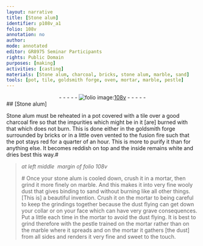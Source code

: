 ```yaml
---
layout: narrative
title: [Stone alum]
identifier: p108v_a1
folio: 108v
annotation: no
author:
mode: annotated
editor: GR8975 Seminar Participants
rights: Public Domain
purposes: [making]
activities: [casting]
materials: [Stone alum, charcoal, bricks, stone alum, marble, sand]
tools: [pot, tile, goldsmith forge, oven, mortar, marble, pestle]
---
```


 <div class="folio" align="center">- - - - - <a href="http://gallica.bnf.fr/ark:/12148/btv1b10500001g/f222.image" target="_blank"><img src="https://cu-mkp.github.io/GR8975-edition/assets/photo-icon.png" alt="folio image: " style="display:inline-block; margin-bottom:-3px;"/>108v</a> - - - - - </div>  
## [Stone alum]

 
<span class="activity"></span><span class="material">Stone alum</span> must be reheated in a <span class="tool">pot</span> covered with a <span class="tool">tile</span> over a good <span class="material">charcoal</span> fire so that the impurities which might be in it [are] burned with that which does not burn. This is done either in the <span class="tool">goldsmith forge</span> surrounded by <span class="material">bricks</span> or in a little <span class="tool">oven</span> vented to the fusion fire such that the <span class="tool">pot</span> stays red for a quarter of an <span class="time">hour</span>. This is more to purify it than for anything else. It becomes <span class="color">reddish</span> on top and the inside remains <span class="color">white</span> and dries best this way.#
 
> *at left middle  margin of folio 108v*
> 
> <span class="activity"></span> # Once your <span class="material">stone alum</span> is cooled down, crush it in a <span class="tool">mortar</span>, then grind it more finely on <span class="tool"><span class="material">marble</span></span>. And this makes it into very fine wooly dust that gives binding to <span class="material">sand</span> without burning like all other things. [This is] a beautiful invention. Crush it on the <span class="tool">mortar</span> to being careful to keep the grindings together because the dust flying can get down your collar or on your face which can have very grave consequences. Put a little each time in the <span class="tool">mortar</span> to avoid the dust flying. It is best to grind therefore with the <span class="tool">pestle</span> trained on the <span class="tool">mortar</span> rather than on the <span class="tool"><span class="material">marble</span></span> where it spreads and on the <span class="tool">mortar</span> it gathers [the dust] from all sides and renders it very fine and sweet to the touch.
 